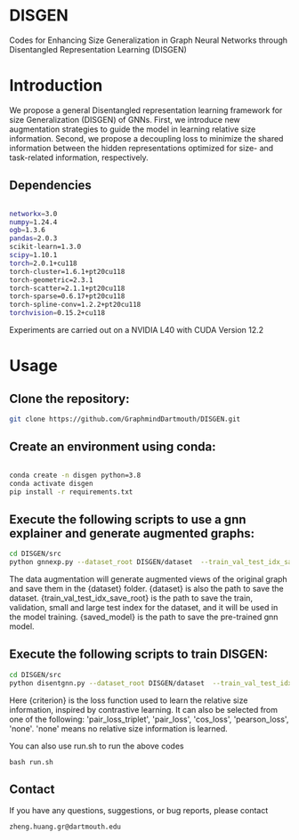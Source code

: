 # DISGEN
Codes for Enhancing Size Generalization in Graph Neural Networks through Disentangled Representation Learning (DISGEN)


# Introduction
We propose a general Disentangled representation learning framework for size Generalization (DISGEN) of GNNs. First, we
introduce new augmentation strategies to guide the model in learning relative size information. Second, we propose a 
decoupling loss to minimize the shared information between the hidden representations optimized for size- and 
task-related information, respectively.

## Dependencies

```bash

networkx=3.0
numpy=1.24.4
ogb=1.3.6
pandas=2.0.3
scikit-learn=1.3.0
scipy=1.10.1
torch=2.0.1+cu118
torch-cluster=1.6.1+pt20cu118
torch-geometric=2.3.1
torch-scatter=2.1.1+pt20cu118
torch-sparse=0.6.17+pt20cu118
torch-spline-conv=1.2.2+pt20cu118
torchvision=0.15.2+cu118
```
Experiments are carried out on a NVIDIA L40 with CUDA Version 12.2

# Usage
## Clone the repository:

```bash
git clone https://github.com/GraphmindDartmouth/DISGEN.git
```
## Create an environment using conda:

```bash

conda create -n disgen python=3.8
conda activate disgen
pip install -r requirements.txt
```


## Execute the following scripts to use a gnn explainer and generate augmented graphs:

```bash
cd DISGEN/src
python gnnexp.py --dataset_root DISGEN/dataset  --train_val_test_idx_save_root DISGEN/saved_idx  --dataset bbbp
```
The data augmentation will generate augmented views of the original graph and save them in the {dataset} folder. 
{dataset} is also the path to save the dataset. {train_val_test_idx_save_root} is the path to save the train, validation, 
small and large test index for the dataset, and it will be used in the model training. {saved_model} is the path to save the pre-trained gnn model.

## Execute the following scripts to train DISGEN:

```bash
cd DISGEN/src
python disentgnn.py --dataset_root DISGEN/dataset  --train_val_test_idx_save_root DISGEN/saved_idx --saved_model DISGEN/saved_model --dataset bbbp --criterion pair_loss_cos
```

Here {criterion} is the loss function used to learn the relative size information, inspired by contrastive learning. It can also 
be selected from one of the following: 'pair_loss_triplet', 'pair_loss', 'cos_loss', 'pearson_loss', 'none'. 'none' means no relative size information is learned. 

You can also use run.sh to run the above codes
```
bash run.sh
```

## Contact
If you have any questions, suggestions, or bug reports, please contact
```
zheng.huang.gr@dartmouth.edu
```

